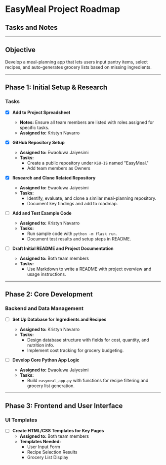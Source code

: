 # EasyMeal Project Roadmap

## Tasks and Notes

------

## Objective
Develop a meal-planning app that lets users input pantry items, select recipes, and auto-generates grocery lists based on missing ingredients.

---

## Phase 1: Initial Setup & Research  

### Tasks

- [x] **Add to Project Spreadsheet**
  - **Notes:** Ensure all team members are listed with roles assigned for specific tasks.
  - **Assigned to:** Kristyn Navarro

- [x] **GitHub Repository Setup**
  - **Assigned to:** Ewaoluwa Jaiyesimi
  - **Tasks:**
    - Create a public repository under `KSU-IS` named "EasyMeal."
    - Add team members as Owners
    

- [x] **Research and Clone Related Repository**
  - **Assigned to:** Ewaoluwa Jaiyesimi
  - **Tasks:**
    - Identify, evaluate, and clone a similar meal-planning repository.
    - Document key findings and add to roadmap.

- [ ] **Add and Test Example Code**
  - **Assigned to:** Kristyn Navarro
  - **Tasks:**
    - Run sample code with `python -m flask run`.
    - Document test results and setup steps in README.

- [ ] **Draft Initial README and Project Documentation**
  - **Assigned to:** Both team members
  - **Tasks:**
    - Use Markdown to write a README with project overview and usage instructions.

---

## Phase 2: Core Development  

### Backend and Data Management
- [ ] **Set Up Database for Ingredients and Recipes**
  - **Assigned to:** Kristyn Navarro
  - **Tasks:**
    - Design database structure with fields for cost, quantity, and nutrition info.
    - Implement cost tracking for grocery budgeting.

- [ ] **Develop Core Python App Logic**
  - **Assigned to:** Ewaoluwa Jaiyesimi
  - **Tasks:**
    - Build `easymeal_app.py` with functions for recipe filtering and grocery list generation.

---

## Phase 3: Frontend and User Interface

### UI Templates
- [ ] **Create HTML/CSS Templates for Key Pages**
  - **Assigned to:** Both team members
  - **Templates Needed:**
    - User Input Form
    - Recipe Selection Results
    - Grocery List Display
